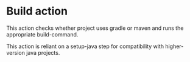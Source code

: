 # Build action
This action checks whether project uses gradle or maven and runs the appropriate build-command. 

This action is reliant on a setup-java step for compatibility with higher-version java projects.